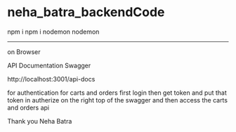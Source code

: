 # neha_batra_backendCode


npm i 
npm i nodemon
nodemon

--------------------------------
on Browser

API Documentation Swagger

http://localhost:3001/api-docs

for authentication for carts and orders
first login then get token and put that token in autherize on the right top of the swagger
and then access the carts and orders api

Thank you
Neha Batra
